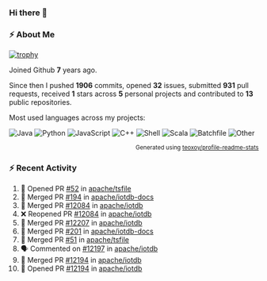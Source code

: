 ### Hi there 👋

### :zap: About Me

[![trophy](https://github-profile-trophy.vercel.app/?username=HTHou&theme=onedark)](https://github.com/ryo-ma/github-profile-trophy)
   
Joined Github **7** years ago.

Since then I pushed **1906** commits, opened **32** issues, submitted **931** pull requests, received **1** stars across **5** personal projects and contributed to **13** public repositories.

Most used languages across my projects:

![Java](https://img.shields.io/static/v1?style=flat-square&label=%E2%A0%80&color=555&labelColor=%23b07219&message=Java%EF%B8%B195.9%25)
![Python](https://img.shields.io/static/v1?style=flat-square&label=%E2%A0%80&color=555&labelColor=%233572A5&message=Python%EF%B8%B10.9%25)
![JavaScript](https://img.shields.io/static/v1?style=flat-square&label=%E2%A0%80&color=555&labelColor=%23f1e05a&message=JavaScript%EF%B8%B10.6%25)
![C++](https://img.shields.io/static/v1?style=flat-square&label=%E2%A0%80&color=555&labelColor=%23f34b7d&message=C%2B%2B%EF%B8%B10.4%25)
![Shell](https://img.shields.io/static/v1?style=flat-square&label=%E2%A0%80&color=555&labelColor=%2389e051&message=Shell%EF%B8%B10.4%25)
![Scala](https://img.shields.io/static/v1?style=flat-square&label=%E2%A0%80&color=555&labelColor=%23c22d40&message=Scala%EF%B8%B10.3%25)
![Batchfile](https://img.shields.io/static/v1?style=flat-square&label=%E2%A0%80&color=555&labelColor=%23C1F12E&message=Batchfile%EF%B8%B10.2%25)
![Other](https://img.shields.io/static/v1?style=flat-square&label=%E2%A0%80&color=555&labelColor=%23ededed&message=Other%EF%B8%B10.8%25)

<p align="right"><sub>Generated using <a href="https://github.com/marketplace/actions/profile-readme-stats">teoxoy/profile-readme-stats</a></sub></p>


<!--![](https://github.com/HTHou/HTHou/blob/output/github-contribution-grid-snake.svg)-->

<!--![Haonan Hou's github stats](https://github-readme-stats.vercel.app/api?username=HTHou&count_private=true&show_icons=true&theme=onedark)-->

<!--![Haonan Hou's wakatime stats](https://github-readme-stats.vercel.app/api/wakatime?username=HTHou&layout=compact&theme=onedark)-->

<!--![Top Langs](https://github-readme-stats.vercel.app/api/top-langs/?username=HTHou&theme=onedark&layout=compact)-->

### :zap: Recent Activity
<!--START_SECTION:activity-->
1. 💪 Opened PR [#52](https://github.com/apache/tsfile/pull/52) in [apache/tsfile](https://github.com/apache/tsfile)
2. 🎉 Merged PR [#194](https://github.com/apache/iotdb-docs/pull/194) in [apache/iotdb-docs](https://github.com/apache/iotdb-docs)
3. 🎉 Merged PR [#12084](https://github.com/apache/iotdb/pull/12084) in [apache/iotdb](https://github.com/apache/iotdb)
4. ❌ Reopened PR [#12084](https://github.com/apache/iotdb/pull/12084) in [apache/iotdb](https://github.com/apache/iotdb)
5. 🎉 Merged PR [#12207](https://github.com/apache/iotdb/pull/12207) in [apache/iotdb](https://github.com/apache/iotdb)
6. 🎉 Merged PR [#201](https://github.com/apache/iotdb-docs/pull/201) in [apache/iotdb-docs](https://github.com/apache/iotdb-docs)
7. 🎉 Merged PR [#51](https://github.com/apache/tsfile/pull/51) in [apache/tsfile](https://github.com/apache/tsfile)
8. 🗣 Commented on [#12197](https://github.com/apache/iotdb/issues/12197#issuecomment-2008575874) in [apache/iotdb](https://github.com/apache/iotdb)
9. 🎉 Merged PR [#12194](https://github.com/apache/iotdb/pull/12194) in [apache/iotdb](https://github.com/apache/iotdb)
10. 💪 Opened PR [#12194](https://github.com/apache/iotdb/pull/12194) in [apache/iotdb](https://github.com/apache/iotdb)
<!--END_SECTION:activity-->

<!--
**HTHou/HTHou** is a ✨ _special_ ✨ repository because its `README.md` (this file) appears on your GitHub profile.

Here are some ideas to get you started:

- 🔭 I’m currently working on ...
- 🌱 I’m currently learning ...
- 👯 I’m looking to collaborate on ...
- 🤔 I’m looking for help with ...
- 💬 Ask me about ...
- 📫 How to reach me: ...
- 😄 Pronouns: ...
- ⚡ Fun fact: ...
-->
